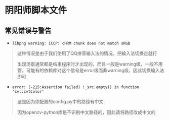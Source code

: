 # 阴阳师脚本文件
## 常见错误与警告
- `libpng warning: iCCP: cHRM chunk does not match sRGB`
> 这种情况是由于我们使用了QQ拼音输入法的情况。把输入法切换走就行
>
> 出现场景通常都是结束程序时才出现的，而且一般是warning级，一般不用管。可能有的依赖库对这个信号是error级而非warning级，因此切换输入法即可
- `error: (-215:Assertion failed) !_src.empty() in function 'cv::cvtColor'`
> 这是因为你配置的config.py中的路径有中文
>
> 因为opencv-python库是不识别中文路径的，因此请将路径改成中文的

